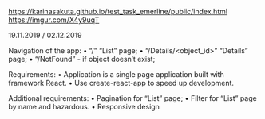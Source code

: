 https://karinasakuta.github.io/test_task_emerline/public/index.html
https://imgur.com/X4y9uqT

19.11.2019 / 02.12.2019

Navigation of the app:
• “/” “List” page;
• “/Details/&lt;object_id&gt;” “Details” page;
• “/NotFound” - if object doesn’t exist;

Requirements:
• Application is a single page application built with framework React.
• Use create-react-app to speed up development.

Additional requirements:
• Pagination for “List” page;
• Filter for “List” page by name and hazardous.
• Responsive design
